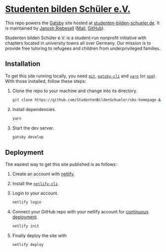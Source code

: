 # [Studenten bilden Schüler e.V.](https://studenten-bilden-schueler.de)

This repo powers the [Gatsby](https://gatsbyjs.org) site hosted at [studenten-bilden-schueler.de](https://studenten-bilden-schueler.de). It is maintained by [Janosh Riebesell](https://janosh.io) ([Mail](mailto:janosh.riebesell@studenten-bilden-schueler.de), [GitHub](https://github.com/janosh)).

Studenten bilden Schüler e.V. is a student-run nonprofit initiative with chapters located in university towns all over Germany. Our mission is to provide free tutoring to refugees and children from underprivileged families.

## Installation

To get this site running locally, you need [`git`](https://git-scm.com), [`gatsby-cli`](https://gatsbyjs.org/packages/gatsby-cli) and [`yarn`](https://yarnpkg.com) (or [`npm`](https://npmjs.com)). With those installed, follow these steps:

1. Clone the repo to your machine and change into its directory.

    ```sh
    git clone https://github.com/StudentenBildenSchueler/sbs-homepage && sbs-homepage
    ```

2. Install dependencies.

    ```sh
    yarn
    ```

3. Start the dev server.

    ```sh
    gatsby develop
    ```

## Deployment

The easiest way to get this site published is as follows:

1. Create an account with [netlify](https://netlify.com).
2. Install the [`netlify-cli`](https://netlify.com/docs/cli).
3. Login to your account.

    ```sh
    netlify login
    ```

4. Connect your GitHub repo with your netlify account for [continuous deployment](https://netlify.com/docs/cli/#continuous-deployment).

    ```sh
    netlify init
    ```

5. Finally deploy the site with

    ```sh
    netlify deploy
    ```